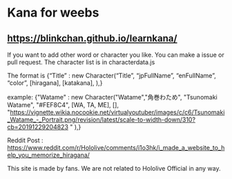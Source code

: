 # Kana for weebs
## https://blinkchan.github.io/learnkana/

If you want to add other word or character you like. You can make a issue or pull request. The character list is in characterdata.js

The format is {“Title” : new Character(“Title”, “jpFullName”, “enFullName”, “color”, [hiragana], [katakana], <image link>),}

example: 
{"Watame" : new Character("Watame","角巻わため", "Tsunomaki Watame", "#FEF8C4", [WA, TA, ME], [], "https://vignette.wikia.nocookie.net/virtualyoutuber/images/c/c6/Tsunomaki_Watame_-_Portrait.png/revision/latest/scale-to-width-down/310?cb=20191229204823
" ),}

Reddit Post : https://www.reddit.com/r/Hololive/comments/i1o3hk/i_made_a_website_to_help_you_memorize_hiragana/

This site is made by fans. We are not related to Hololive Official in any way.
